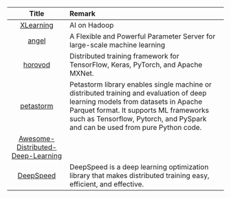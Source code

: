 | Title | Remark |
| :----: | :---- |
| [XLearning](https://github.com/Qihoo360/XLearning)|AI on Hadoop|
|[angel](https://github.com/Angel-ML/angel)|A Flexible and Powerful Parameter Server for large-scale machine learning|
|[horovod](https://github.com/horovod/horovod)|Distributed training framework for TensorFlow, Keras, PyTorch, and Apache MXNet.|
|[petastorm](https://github.com/uber/petastorm)|Petastorm library enables single machine or distributed training and evaluation of deep learning models from datasets in Apache Parquet format. It supports ML frameworks such as Tensorflow, Pytorch, and PySpark and can be used from pure Python code.|
|[Awesome-Distributed-Deep-Learning](https://github.com/bharathgs/Awesome-Distributed-Deep-Learning)|
|[DeepSpeed](https://github.com/microsoft/DeepSpeed)|DeepSpeed is a deep learning optimization library that makes distributed training easy, efficient, and effective.|






